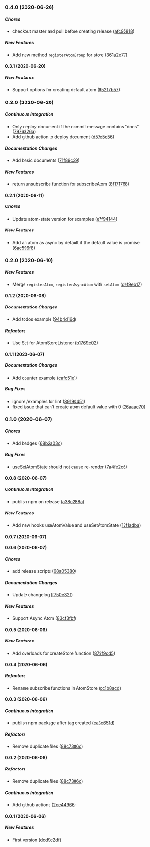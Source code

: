 ### 0.4.0 (2020-06-26)

##### Chores

*  checkout master and pull before creating release ([afc95818](https://github.com/JimLiu/atom-state/commit/afc958181f9e3f4179c85b420f2171aba6e0b8e1))

##### New Features

*  Add new method `registerAtomGroup` for store ([361a2e77](https://github.com/JimLiu/atom-state/commit/361a2e77e5ce694b1dcc888656eaebf2179f027d))

#### 0.3.1 (2020-06-20)

##### New Features

- Support options for creating default atom ([95217b57](https://github.com/JimLiu/atom-state/commit/95217b574f04e23c3dd23d860f3811810aa9bc7b))

### 0.3.0 (2020-06-20)

##### Continuous Integration

- Only deploy document if the commit message contains "docs" ([7976826a](https://github.com/JimLiu/atom-state/commit/7976826ace27e87629c107db3a68e44aebf3fe7e))
- Add github action to deploy document ([d57e5c56](https://github.com/JimLiu/atom-state/commit/d57e5c5661887d947dbf90c2440c72e980d06e7c))

##### Documentation Changes

- Add basic documents ([71f89c39](https://github.com/JimLiu/atom-state/commit/71f89c396d0205b6abdb1560bf4a19e5a0c666c0))

##### New Features

- return unsubscribe function for subscribeAtom ([8f171768](https://github.com/JimLiu/atom-state/commit/8f171768114da84e0f193714fd00d713ff08039e))

#### 0.2.1 (2020-06-11)

##### Chores

- Update atom-state version for examples ([e7f94144](https://github.com/JimLiu/atom-state/commit/e7f941445685c594c9ac6a245496429288da9c6d))

##### New Features

- Add an atom as async by default if the default value is promise ([6ac596f8](https://github.com/JimLiu/atom-state/commit/6ac596f87e0150132826cd4835aef25c1b30aba0))

### 0.2.0 (2020-06-10)

##### New Features

- Merge `registerAtom`, `registerAsyncAtom` with `setAtom` ([def9eb17](https://github.com/JimLiu/atom-state/commit/def9eb17dfb71e878cbe071bf0d04684aaa15d6b))

#### 0.1.2 (2020-06-08)

##### Documentation Changes

- Add todos example ([94b4d16d](https://github.com/JimLiu/atom-state/commit/94b4d16df27fdd95bcb15b0a1c2a3cef9dfb0ec7))

##### Refactors

- Use Set for AtomStoreListener ([b1769c02](https://github.com/JimLiu/atom-state/commit/b1769c02025585d0888997dabe8cbb84da38766f))

#### 0.1.1 (2020-06-07)

##### Documentation Changes

- Add counter example ([cafc51e1](https://github.com/JimLiu/atom-state/commit/cafc51e1dad25848802ec8372e70f3c196e74350))

##### Bug Fixes

- ignore /examples for lint ([89190451](https://github.com/JimLiu/atom-state/commit/89190451b6343d41de0aa7edf09ca2fa38b78695))
- fixed issue that can't create atom default value with 0 ([26aaae70](https://github.com/JimLiu/atom-state/commit/26aaae70dd07027f90913ad737a53fd80a53251e))

### 0.1.0 (2020-06-07)

##### Chores

- Add badges ([68b2a03c](https://github.com/JimLiu/atom-state/commit/68b2a03c3df660b72f3e743efcee6740b4986fcb))

##### Bug Fixes

- useSetAtomState should not cause re-render ([7a4fe2c6](https://github.com/JimLiu/atom-state/commit/7a4fe2c6a3fb7d4096d82a18d44344dadf96692d))

#### 0.0.8 (2020-06-07)

##### Continuous Integration

- publish npm on release ([a38c288a](https://github.com/JimLiu/atom-state/commit/a38c288a013e76471b673ee2b60c4a7edbd8d157))

##### New Features

- Add new hooks useAtomValue and useSetAtomState ([12f1adba](https://github.com/JimLiu/atom-state/commit/12f1adba873c6d25ffc1080b2c6cbe2d23a2f495))

#### 0.0.7 (2020-06-07)

#### 0.0.6 (2020-06-07)

##### Chores

- add release scripts ([68a05380](https://github.com/JimLiu/atom-state/commit/68a053803ea92285c5f1025d4a33347a3179f8b0))

##### Documentation Changes

- Update changelog ([f750e32f](https://github.com/JimLiu/atom-state/commit/f750e32f84d58b2f5f92d85e62c036b89c7a0b5e))

##### New Features

- Support Async Atom ([83cf3fbf](https://github.com/JimLiu/atom-state/commit/83cf3fbf6d5e9fb78a0dda5f5cc22ea612a886b2))

#### 0.0.5 (2020-06-06)

##### New Features

- Add overloads for createStore function ([879f9cd5](https://github.com/JimLiu/atom-state/commit/879f9cd57a6684c6c79492fdfc859e52bf0e48f8))

#### 0.0.4 (2020-06-06)

##### Refactors

- Rename subscribe functions in AtomStore ([cc1b8acd](https://github.com/JimLiu/atom-state/commit/cc1b8acde34462b862a1a410460a16ab98a95c59))

#### 0.0.3 (2020-06-06)

##### Continuous Integration

- publish npm package after tag created ([ca3c651d](https://github.com/JimLiu/atom-state/commit/ca3c651d10fb486fe39b0564c979165446304cfc))

##### Refactors

- Remove duplicate files ([88c7386c](https://github.com/JimLiu/atom-state/commit/88c7386c806a2a316a62a4ef973a04cef9bc2a4b))

#### 0.0.2 (2020-06-06)

##### Refactors

- Remove duplicate files ([88c7386c](https://github.com/JimLiu/atom-state/commit/88c7386c806a2a316a62a4ef973a04cef9bc2a4b))

##### Continuous Integration

- Add github actions ([2ce44966](https://github.com/JimLiu/atom-state/commit/2ce449664862d8d09e062eb9ff506016777f8ed4))

#### 0.0.1 (2020-06-06)

##### New Features

- First version ([dcd9c2df](https://github.com/JimLiu/atom-state/commit/dcd9c2df1d8d333f98180b8626a95058290e0f11))
